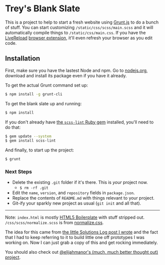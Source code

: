 # Trey's Blank Slate

This is a project to help to start a fresh website using [Grunt.js](http://gruntjs.com/) to do a bunch of stuff. You can start customizing `/static/css/scss/main.scss` and it will automatically compile things to `/static/css/main.css`. If you have the [LiveReload](http://livereload.com/) [browser extension](http://go.livereload.com/extensions), it'll even refresh your browser as you edit code.

## Installation

First, make sure you have the lastest Node and npm. Go to [nodejs.org](http://nodejs.org/), download and install its package even if you have it already.

To get the actual Grunt command set up:

```bash
$ npm install -g grunt-cli
```

To get the blank slate up and running:

```bash
$ npm install
```

If you don't already have [the `scss-lint` Ruby gem](https://github.com/causes/scss-lint) installed, you'll need to do that:

```bash
$ gem update --system
$ gem install scss-lint
```

And finally, to start up the project:

```bash
$ grunt
```

### Next Steps

- Delete the existing `.git` folder if it's there. This is *your* project now.
    - `$ rm -rf .git`
- Edit the `name`, `version`, and `repository` fields in `package.json`.
- Replace the contents of `README.md` with things relevant to your project.
- Git-ify your sparkly new project as usual (`git init` and all that).

---

Note: `index.html` is mostly [HTML5 Boilerplate](http://html5boilerplate.com/) with stuff stripped out. `/css/scss/normalize.scss` is from [normalize.css](http://necolas.github.io/normalize.css/).

The idea for this came from [the little Solutions Log post I wrote](https://gist.github.com/trey/6679792) and the fact that I had to keep referring to it to build little one off prototypes I was working on. Now I can just grab a copy of this and get rocking  immediately.

You should also check out [@elijahmanor's (much, much better thought out) project](https://github.com/elijahmanor/gruntify-fed).
